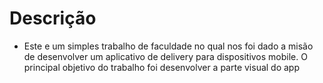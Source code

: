 # Descrição #

* Este e um simples trabalho de faculdade no qual nos foi dado a misão de desenvolver um aplicativo de delivery para dispositivos mobile. O principal objetivo do trabalho foi desenvolver a parte visual do app
